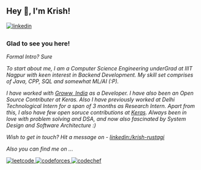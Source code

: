 ## Hey 👋, I'm Krish!  


<a href="https://linkedin.com/in/krish-rustagi" target="_blank">
<img src=https://img.shields.io/badge/linkedin-%231E77B5.svg?&style=for-the-badge&logo=linkedin&logoColor=white alt=linkedin style="margin-bottom: 5px;" />
</a>


### Glad to see you here!  


_Formal Intro? Sure_

_To start about me, I am a Computer Science Engineering underGrad at IIIT Nagpur with keen interest in Backend Development. My skill set comprises of Java, CPP, SQL and somewhat ML/AI (:P)._

_I have worked with [Groww, India](https://www.groww.in) as a Developer. I have also been an Open Source Contributer at Keras. Also I have previously worked at Delhi Technological Intern for a span of 3 months as Research Intern. Apart from this, I also have few open soruce contributions at [Keras](https://github.com/keras-team/keras). Always been in love with problem solving and DSA, and 
now also fascinated by System Design and Software Architecture :)_

_Wish to get in touch? 
Hit a message on - [linkedin:/krish-rustagi](https://www.linkedin.com/in/krish-rustagi/)_

_Also you can find me on ..._

<a href="https://leetcode.com/krishrustagi/" target="_blank">
<img src=https://img.shields.io/badge/LeetCode-000000?style=for-the-badge&logo=LeetCode&logoColor=#d16c06 alt=leetcode style="margin-bottom: 5px;" />
</a>
<a href="https://codeforces.com/profile/mr_cruise/" target="_blank">
<img src=https://img.shields.io/badge/Codeforces-445f9d?style=for-the-badge&logo=Codeforces&logoColor=white alt=codeforces style="margin-bottom: 5px;" />
</a>
<a href="https://www.codechef.com/users/krishrustagi/" target="_blank">
<img src=https://img.shields.io/badge/CodeChef-%23964B00.svg?style=for-the-badge&logo=CodeChef&logoColor=white alt=codechef style="margin-bottom: 5px;" />
</a>
</span>

<!--
**krishrustagi/krishrustagi** is a ✨ _special_ ✨ repository because its `README.md` (this file) appears on your GitHub profile.

Here are some ideas to get you started:

- 🔭 I’m currently working on ...
- 🌱 I’m currently learning ...
- 👯 I’m looking to collaborate on ...
- 🤔 I’m looking for help with ...
- 💬 Ask me about ...
- 📫 How to reach me: ...
- 😄 Pronouns: ...
- ⚡ Fun fact: ...
-->

